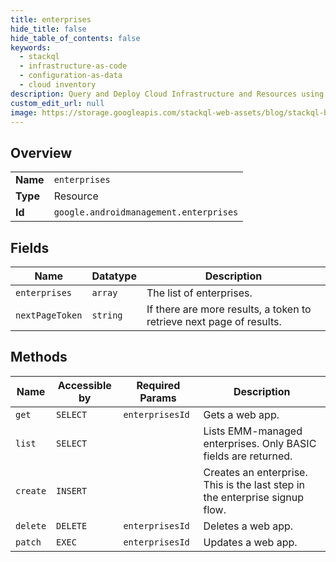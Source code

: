 ```yaml
---
title: enterprises
hide_title: false
hide_table_of_contents: false
keywords:
  - stackql
  - infrastructure-as-code
  - configuration-as-data
  - cloud inventory
description: Query and Deploy Cloud Infrastructure and Resources using SQL
custom_edit_url: null
image: https://storage.googleapis.com/stackql-web-assets/blog/stackql-blog-post-featured-image.png
---
```

  
    

## Overview
<table><tbody>
<tr><td><b>Name</b></td><td><code>enterprises</code></td></tr>
<tr><td><b>Type</b></td><td>Resource</td></tr>
<tr><td><b>Id</b></td><td><code>google.androidmanagement.enterprises</code></td></tr>
</tbody></table>

## Fields
| Name | Datatype | Description |
| ---- | -------- | ----------- |
| `enterprises` | `array` | The list of enterprises. |
| `nextPageToken` | `string` | If there are more results, a token to retrieve next page of results. |
## Methods
| Name | Accessible by | Required Params | Description |
| ---- | ------------- | --------------- | ----------- |
| `get` | `SELECT` | `enterprisesId` | Gets a web app. |
| `list` | `SELECT` |  | Lists EMM-managed enterprises. Only BASIC fields are returned. |
| `create` | `INSERT` |  | Creates an enterprise. This is the last step in the enterprise signup flow. |
| `delete` | `DELETE` | `enterprisesId` | Deletes a web app. |
| `patch` | `EXEC` | `enterprisesId` | Updates a web app. |
